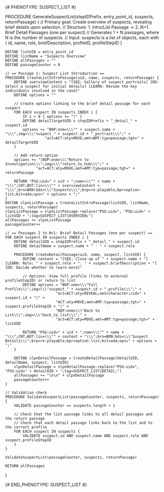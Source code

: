 {# PHENOTYPE: SUSPECT_LIST #}

PROCEDURE GenerateSuspectList(stepIDPrefix, entry_point_id, suspects, returnPassage) {
    // Primary goal: Create overview of suspects, revealing brief details upon selection.
    // Structure: 1. Intro/List Passage -> 2..N+1. Brief Detail Passages (one per suspect)
    // Generates 1 + N passages, where N is the number of suspects.
    // Input: suspects is a list of objects, each with { id, name, role, briefDescription, profileID, profileStepID }

    DEFINE listUID = entry_point_id
    DEFINE listName = "Suspects Overview"
    DEFINE allPassages = ""
    DEFINE passageCounter = 0

    // == Passage 1: Suspect List Introduction ==
    PROCEDURE CreateListIntroPassage(uid, name, suspects, returnPassage) {
        DEFINE overviewContent = "[SEE: Gallery of suspect portraits] [DO: Select a suspect for initial details] [LEARN: Review the key individuals involved in the case]"
        DEFINE options = ""
        
        // Create options linking to the brief detail passage for each suspect
        FOR EACH suspect IN suspects INDEX i {
            IF i > 0 { options += "|" }
            DEFINE detailTargetUID = stepIDPrefix + "_detail_" + suspect.id
            options += "BOP:onm=\\\"" + suspect.name + "\\\";img=\\\"suspect_" + suspect.id + "_portrait\\\";" +
                      "act=ACT:aty=MOVE;amt=AMT:typ=passage;tgt=" + detailTargetUID
        }
        
        // Add return option
        options += "|BOP:onm=\\\"Return to Investigation\\\";img=\\\"return_to_hub\\\";" +
                  "act=ACT:aty=MOVE;amt=AMT:typ=passage;tgt=" + returnPassage
        
        RETURN "PSG:uid=" + uid + ";nam=\\\"" + name + "\\\";CNT;BOT:lin=\\\"" + overviewContent + "\\\";brn=BRN:bds=\\\"Suspects\\\";brp=re-playable;bpr=option-list;bit=ada;ops=" + options + ";"
    }
    DEFINE slpnListPassage = CreateListIntroPassage(listUID, listName, suspects, returnPassage)
    slpnListPassage = slpnListPassage.replace("PSG:uid=", "PSG:uid=" + listUID + ";tag=SUSPECT_LIST|OVERVIEW;")
    allPassages += slpnListPassage
    passageCounter++
    
    // == Passages 2 to N+1: Brief Detail Passages (one per suspect) ==
    FOR EACH suspect IN suspects INDEX i {
        DEFINE detailUID = stepIDPrefix + "_detail_" + suspect.id
        DEFINE detailName = suspect.name + " - " + suspect.role
        
        PROCEDURE CreateDetailPassage(uid, name, suspect, listUID) {
            DEFINE content = "[SEE: Close-up of " + suspect.name + "] [LEARN: Role: " + suspect.role + ". " + suspect.briefDescription + "] [DO: Decide whether to learn more]"
            
            // Options: View full profile (links to external profileStepID) or return to list
            DEFINE options = "BOP:onm=\\\"Full Profile\\\";img=\\\"suspect_" + suspect.id + "_profile\\\";" +
                           "act=ACT:aty=REVEAL;aet=character;cid=" + suspect.id + "|" +
                           "ACT:aty=MOVE;amt=AMT:typ=passage;tgt=" + suspect.profileStepID + "|" +
                           "BOP:onm=\\\"Back to List\\\";img=\\\"back_to_list\\\";" +
                           "act=ACT:aty=MOVE;amt=AMT:typ=passage;tgt=" + listUID
                           
            RETURN "PSG:uid=" + uid + ";nam=\\\"" + name + "\\\";CNT;BOT:lin=\\\"" + content + "\\\";brn=BRN:bds=\\\"Suspect Details\\\";brp=re-playable;bpr=option-list;bit=ada;ops=" + options + ";"
        }
        
        DEFINE slpnDetailPassage = CreateDetailPassage(detailUID, detailName, suspect, listUID)
        slpnDetailPassage = slpnDetailPassage.replace("PSG:uid=", "PSG:uid=" + detailUID + ";tag=SUSPECT_LIST|DETAIL;")
        allPassages += "\n\n" + slpnDetailPassage
        passageCounter++
    }
    
    // Validation check
    PROCEDURE ValidateSuspectList(passageCounter, suspects, returnPassage) {
        VALIDATE passageCounter == suspects.length + 1
        
        // Check that the list passage links to all detail passages and the return passage
        // Check that each detail passage links back to the list and to the correct profile
        FOR EACH suspect IN suspects {
            VALIDATE suspect.id AND suspect.name AND suspect.role AND suspect.profileStepID
        }
    }
    
    ValidateSuspectList(passageCounter, suspects, returnPassage)
    
    RETURN allPassages
}

{# END_PHENOTYPE: SUSPECT_LIST #}
